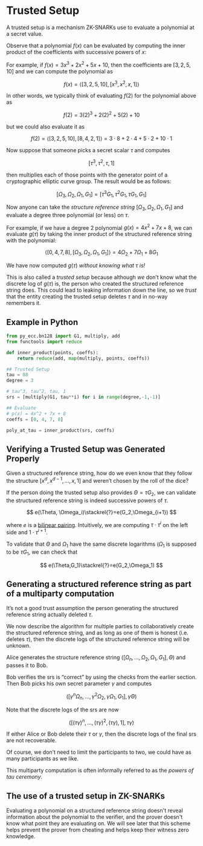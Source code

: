 # Trusted Setup
A trusted setup is a mechanism ZK-SNARKs use to evaluate a polynomial at a secret value.

Observe that a polynomial $f(x)$ can be evaluated by computing the inner product of the coefficients with successive powers of $x$:

For example, if $f(x)=3x^3+2x^2+5x+10$, then the coefficients are $[3,2,5,10]$ and we can compute the polynomial as

$$
f(x)=\langle[3,2,5,10],[x^3,x^2,x, 1]\rangle
$$

In other words, we typically think of evaluating $f(2)$ for the polynomial above as

$$
f(2)=3(2)^3+2(2)^2+5(2)+10
$$

but we could also evaluate it as

$$
f(2)=\langle[3,2,5,10],[8,4,2,1]\rangle = 3\cdot8+2\cdot4+5
\cdot2+10\cdot1
$$

Now suppose that someone picks a secret scalar $\tau$ and computes

$$
[\tau^3,\tau^2,\tau,1]
$$

then multiplies each of those points with the generator point of a cryptographic elliptic curve group. The result would be as follows:

$$
[\Omega_3, \Omega_2, \Omega_1, G_1]=[\tau^3G_1,\tau^2G_1,\tau G_1,G_1]
$$

Now anyone can take the *structure reference string* $[\Omega_3, \Omega_2, \Omega_1, G_1]$ and evaluate a degree three polynomial (or less) on $\tau$.

For example, if we have a degree 2 polynomial $g(x)=4x^2+7x+8$, we can evaluate $g(\tau)$ by taking the inner product of the structured reference string with the polynomial:

$$
\langle[0,4,7,8],[\Omega_3, \Omega_2, \Omega_1, G_1]\rangle=4\Omega_2+7\Omega_1+8G_1
$$

We have now computed $g(\tau)$ *without knowing what $\tau$ is!*

This is also called a *trusted setup* because although *we* don’t know what the discrete log of $g(\tau)$ is, the person who created the structured reference string does. This could lead to leaking information down the line, so we *trust* that the entity creating the trusted setup deletes $\tau$ and in no-way remembers it.

## Example in Python

```python
from py_ecc.bn128 import G1, multiply, add
from functools import reduce

def inner_product(points, coeffs):
    return reduce(add, map(multiply, points, coeffs))

## Trusted Setup
tau = 88
degree = 3

# tau^3, tau^2, tau, 1
srs = [multiply(G1, tau**i) for i in range(degree,-1,-1)]

## Evaluate
# p(x) = 4x^2 + 7x + 8
coeffs = [0, 4, 7, 8]

poly_at_tau = inner_product(srs, coeffs)
```

## Verifying a Trusted Setup was Generated Properly

Given a structured reference string, how do we even know that they follow the structure $[x^d, x^{d-1},\dots,x,1]$ and weren’t chosen by the roll of the dice?

If the person doing the trusted setup also provides $\Theta=\tau G_2$, we can validate the structured reference string is indeed successive powers of  $\tau$.

$$
e(\Theta, \Omega_i)\stackrel{?}=e(G_2,\Omega_{i+1})
$$

where $e$ is a [bilinear pairing](https://www.rareskills.io/post/bilinear-pairing). Intuitively, we are computing $\tau\cdot\tau^i$ on the left side and $1\cdot\tau^{i+1}$.

To validate that $\Theta$ and $\Omega_1$ have the same discrete logarithms ($\Omega_1$ is supposed to be $\tau G_1$, we can check that

$$
e(\Theta,G_1)\stackrel{?}=e(G_2,\Omega_1)
$$

## Generating a structured reference string as part of a multiparty computation

It’s not a good trust assumption the person generating the structured reference string actually deleted $\tau$.

We now describe the algorithm for multiple parties to collaboratively create the structured reference string, and as long as one of them is honest (i.e. deletes $\tau$), then the discrete logs of the structured reference string will be unknown.

Alice generates the structure reference string $([\Omega_n,...,\Omega_2,\Omega_1, G_1],\Theta)$ and passes it to Bob.

Bob verifies the srs is “correct” by using the checks from the earlier section. Then Bob picks his own secret parameter $\gamma$ and computes

$$
([\gamma^n\Omega_n,...,\gamma^2\Omega_2,\gamma\Omega_1,G_1],\gamma\Theta)
$$

Note that the discrete logs of the srs are now

$$
([(\tau\gamma)^n,...,(\tau\gamma)^2,(\tau\gamma),1],\tau\gamma)
$$

If either Alice or Bob delete their $\tau$ or $\gamma$, then the discrete logs of the final srs are not recoverable.

Of course, we don’t need to limit the participants to two, we could have as many participants as we like.

This multiparty computation is often informally referred to as the *powers of tau ceremony*.

## The use of a trusted setup in ZK-SNARKs
Evaluating a polynomial on a structured reference string doesn't reveal information about the polynomial to the verifier, and the prover doesn't know what point they are evaluating on. We will see later that this scheme helps prevent the prover from cheating and helps keep their witness zero knowledge.
